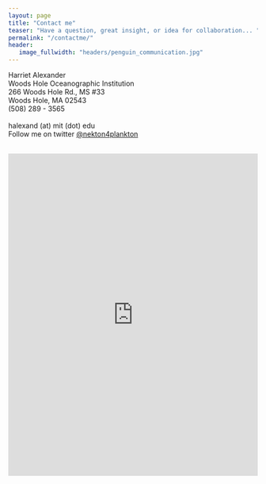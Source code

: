 ```yaml
---
layout: page
title: "Contact me"
teaser: "Have a question, great insight, or idea for collaboration... "
permalink: "/contactme/"
header:
   image_fullwidth: "headers/penguin_communication.jpg"
---
```


Harriet Alexander<br>
Woods Hole Oceanographic Institution<br>
266 Woods Hole Rd., MS #33<br>
Woods Hole, MA 02543<br>
(508) 289 - 3565<br>
<br>halexand (at) mit (dot) edu<br>
Follow me on twitter <a href=https://twitter.com/nekton4plankton>@nekton4plankton</a> <br><br>

<div class="panel">
<iframe width="100%" height="650" frameborder="0" scrolling="no" src="https://halexand.wufoo.com/forms/z16qqusy126hs7b/"></iframe>
</div>



<script>
  (function(i,s,o,g,r,a,m){i['GoogleAnalyticsObject']=r;i[r]=i[r]||function(){
  (i[r].q=i[r].q||[]).push(arguments)},i[r].l=1*new Date();a=s.createElement(o),
  m=s.getElementsByTagName(o)[0];a.async=1;a.src=g;m.parentNode.insertBefore(a,m)
  })(window,document,'script','//www.google-analytics.com/analytics.js','ga');

  ga('create', 'UA-65421302-1', 'auto');
  ga('send', 'pageview');

</script>
